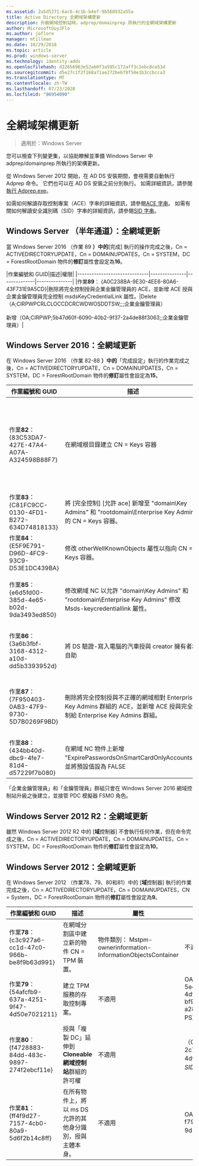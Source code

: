 ```yaml
---
ms.assetid: 2a5d5271-6ac6-4c1b-b4ef-9b568932a55a
title: Active Directory 全網域架構更新
description: 升級網域控制站時，adprep/domainprep 所執行的全網域架構更新
author: MicrosoftGuyJFlo
ms.author: joflore
manager: mtillman
ms.date: 10/29/2018
ms.topic: article
ms.prod: windows-server
ms.technology: identity-adds
ms.openlocfilehash: d32656963e52ab0f3a505c172aff3c2ebc8ce53d
ms.sourcegitcommit: d5e27c1f2f168a71ae272bebf8f50e1b3ccbcca3
ms.translationtype: MT
ms.contentlocale: zh-TW
ms.lasthandoff: 07/23/2020
ms.locfileid: "86954090"
---
```

# <a name="domain-wide-schema-updates"></a>全網域架構更新

>適用於：Windows Server

您可以檢查下列變更集，以協助瞭解並準備 Windows Server 中 adprep/domainprep 所執行的架構更新。

從 Windows Server 2012 開始，在 AD DS 安裝期間，會視需要自動執行 Adprep 命令。 它們也可以在 AD DS 安裝之前分別執行。 如需詳細資訊，請參閱[執行 Adprep.exe](/previous-versions/windows/it-pro/windows-server-2008-R2-and-2008/dd464018(v=ws.10))。

如需如何解讀存取控制專案（ACE）字串的詳細資訊，請參閱[ACE 字串](/windows/win32/secauthz/ace-strings)。 如需有關如何解讀安全識別碼（SID）字串的詳細資訊，請參閱[SID 字串](/windows/win32/secauthz/sid-strings)。

## <a name="windows-server-semi-annual-channel-domain-wide-updates"></a>Windows Server （半年通道）：全網域更新

當 Windows Server 2016 （作業 89 **）中的**[完成] 執行的操作完成之後，Cn = ACTIVEDIRECTORYUPDATE，Cn = DOMAINUPDATES，Cn = SYSTEM，DC = ForestRootDomain 物件的**修訂**屬性會設定為**16**。

|作業編號和 GUID|描述|權限|
|------------------------------|---------------|--------------|---------------|
|作業**89**： {A0C238BA-9E30-4EE6-80A6-43F731E9A5CD}|刪除將完全控制授與企業金鑰管理員的 ACE，並新增 ACE 授與企業金鑰管理員完全控制 msdsKeyCredentialLink 屬性。|Delete （A;CIRPWPCRLCLOCCDCRCWDWOSDDTSW;;;企業金鑰管理員） <br /> <br />新增（OA;CIRPWP;5b47d60f-6090-40b2-9f37-2a4de88f3063;;企業金鑰管理員）|

## <a name="windows-server-2016-domain-wide-updates"></a>Windows Server 2016：全網域更新

在 Windows Server 2016 （作業 82-88 **）中的**「完成設定」執行的作業完成之後，Cn = ACTIVEDIRECTORYUPDATE，Cn = DOMAINUPDATES，Cn = SYSTEM，DC = ForestRootDomain 物件的**修訂**屬性會設定為**15**。

|作業編號和 GUID|描述|屬性|權限|
|------------------------------|---------------|--------------|---------------|
|作業**82**： {83C53DA7-427E-47A4-A07A-A324598B88F7}|在網域根目錄建立 CN = Keys 容器|-objectClass：容器<br />-描述：金鑰認證物件的預設容器<br />-ShowInAdvancedViewOnly： TRUE|為CIRPWPCRLCLOCCDCRCWDWOSDDTSW;;;中文<br />為CIRPWPCRLCLOCCDCRCWDWOSDDTSW;;;D為<br />為CIRPWPCRLCLOCCDCRCWDWOSDDTSW;;;SY<br />為CIRPWPCRLCLOCCDCRCWDWOSDDTSW;;;DD<br />為CIRPWPCRLCLOCCDCRCWDWOSDDTSW;;;ED-24000B|
|作業**83**： {C81FC9CC-0130-4FD1-B272-634D74818133}|將 [完全控制] [允許 ace] 新增至 "domain\Key Admins" 和 "rootdomain\Enterprise Key Admins" 的 CN = Keys 容器。|不適用|為CIRPWPCRLCLOCCDCRCWDWOSDDTSW;;;金鑰管理員）<br />為CIRPWPCRLCLOCCDCRCWDWOSDDTSW;;;企業金鑰管理員）|
|作業**84**： {E5F9E791-D96D-4FC9-93C9-D53E1DC439BA}|修改 otherWellKnownObjects 屬性以指向 CN = Keys 容器。|-otherWellKnownObjects： B:32：683A24E2E8164BD3AF86AC3C2CF3F981： CN = Keys，% ws|不適用|
|作業**85**： {e6d5fd00-385d-4e65-b02d-9da3493ed850}|修改網域 NC 以允許 "domain\Key Admins" 和 "rootdomain\Enterprise Key Admins" 修改 Msds-keycredentiallink 屬性。 |不適用|OACIRPWP;5b47d60f-6090-40b2-9f37-2a4de88f3063;;金鑰管理員）<br />OACIRPWP;5b47d60f-6090-40b2-9f37-2a4de88f3063;;根域中的企業金鑰管理員，但是在非根域中，產生了具有無法解析-527 SID 的偽網域相對 ACE）|
|作業**86**： {3a6b3fbf-3168-4312-a10d-dd5b3393952d}|將 DS 驗證-寫入電腦的汽車授與 creator 擁有者和自助|不適用|OACIIO; SW; 9b026da6-0d3c-465c-8bee-5199d7165cba; bf967a86-0de6-11d0-a285-00aa003049e2; PS）<br />OACIIO; SW; 9b026da6-0d3c-465c-8bee-5199d7165cba; bf967a86-0de6-11d0-a285-00aa003049e2; CO）|
|作業**87**： {7F950403-0AB3-47F9-9730-5D7B0269F9BD}|刪除將完全控制授與不正確的網域相對 Enterprise Key Admins 群組的 ACE，並新增 ACE 授與完全控制給 Enterprise Key Admins 群組。 |不適用|Delete （A;CIRPWPCRLCLOCCDCRCWDWOSDDTSW;;;企業金鑰管理員）<br /> <br />新增（A;CIRPWPCRLCLOCCDCRCWDWOSDDTSW;;;企業金鑰管理員）|
|作業**88**： {434bb40d-dbc9-4fe7-81d4-d57229f7b080}|在網域 NC 物件上新增 "ExpirePasswordsOnSmartCardOnlyAccounts"，並將預設值設為 FALSE|不適用|不適用|

「企業金鑰管理員」和「金鑰管理員」群組只會在 Windows Server 2016 網域控制站升級之後建立，並接管 PDC 模擬器 FSMO 角色。

## <a name="windows-server-2012-r2-domain-wide-updates"></a>Windows Server 2012 R2：全網域更新

雖然 Windows Server 2012 R2 中的 [**域**控制器] 不會執行任何作業，但在命令完成之後，Cn = ACTIVEDIRECTORYUPDATE，Cn = DOMAINUPDATES，Cn = SYSTEM，DC = ForestRootDomain 物件的**修訂**屬性會設定為**10**。

## <a name="windows-server-2012-domain-wide-updates"></a>Windows Server 2012：全網域更新

在 Windows Server 2012 （作業78、79、80和81）中的 [**域**控制器] 執行的作業完成之後，Cn = ACTIVEDIRECTORYUPDATE，Cn = DOMAINUPDATES，CN = System，DC = ForestRootDomain 物件的**修訂**屬性會設定為**9**。

|作業編號和 GUID|描述|屬性|權限|
|------------------------------|---------------|--------------|---------------|
|作業**78**： {c3c927a6-cc1d-47c0-966b-be8f9b63d991}|在網域分割區中建立新的物件 CN = TPM 裝置。|物件類別： Mstpm-ownerinformation-InformationObjectsContainer|不適用|
|作業**79**： {54afcfb9-637a-4251-9f47-4d50e7021211}|建立 TPM 服務的存取控制專案。|不適用|OACIIO;WP; ea1b7b93-5e48-46d5-bc6c-4df4fda78a35; bf967a86-0de6-11d0-a285-00aa003049e2; PS）|
|作業**80**： {f4728883-84dd-483c-9897-274f2ebcf11e}|授與「複製 DC」延伸到**Cloneable 網域控制站**群組的許可權|不適用|（OA;;CR; 3e0f7e18-2c7a-4c10-ba82-4d926db99a3e;;*網域 SID*-522）|
|作業**81**： {ff4f9d27-7157-4cb0-80a9-5d6f2b14c8ff}|在所有物件上，將以 ms DS 允許的其他身分識別，授與主體本身。|不適用|OACIOI;RPWP;3f78c3e5-f79a-46bd-a0b8-9d18116ddc79;;專業|
